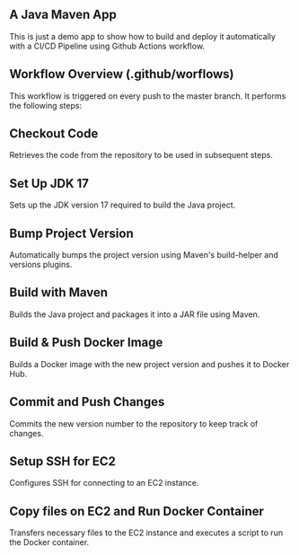 A Java Maven App
---

This is just a demo app to show how to build and deploy it automatically with a CI/CD Pipeline using Github Actions workflow.


Workflow Overview (.github/worflows)
---

This workflow is triggered on every push to the master branch. It performs the following steps:

Checkout Code
---

Retrieves the code from the repository to be used in subsequent steps.

Set Up JDK 17
---

Sets up the JDK version 17 required to build the Java project.

Bump Project Version
---
Automatically bumps the project version using Maven's build-helper and versions plugins.

Build with Maven
---
Builds the Java project and packages it into a JAR file using Maven.

Build & Push Docker Image
---
Builds a Docker image with the new project version and pushes it to Docker Hub.

Commit and Push Changes
---
Commits the new version number to the repository to keep track of changes.

Setup SSH for EC2
---
Configures SSH for connecting to an EC2 instance.

Copy files on EC2 and Run Docker Container
---
Transfers necessary files to the EC2 instance and executes a script to run the Docker container.
